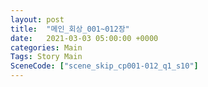 ```yaml
---
layout: post
title:  "메인_회상_001~012장"
date:   2021-03-03 05:00:00 +0000
categories: Main
Tags: Story Main
SceneCode: ["scene_skip_cp001-012_q1_s10"]
---
```

